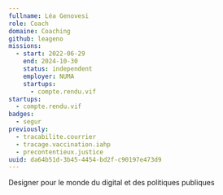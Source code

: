 ```yaml
---
fullname: Léa Genovesi
role: Coach
domaine: Coaching
github: leageno
missions:
  - start: 2022-06-29
    end: 2024-10-30
    status: independent
    employer: NUMA
    startups:
      - compte.rendu.vif
startups:
  - compte.rendu.vif
badges:
  - segur
previously:
  - tracabilite.courrier
  - tracage.vaccination.iahp
  - precontentieux.justice
uuid: da64b51d-3b45-4454-bd2f-c90197e473d9
---
```

Designer pour le monde du digital et des politiques publiques

